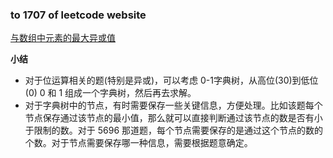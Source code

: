 ### to 1707 of leetcode website

[与数组中元素的最大异或值](https://leetcode-cn.com/problems/maximum-xor-with-an-element-from-array/)

**小结**
- 对于位运算相关的题(特别是异或)，可以考虑 0-1字典树，从高位(30)到低位(0) 0 和 1 组成一个字典树，然后再去求解。
- 对于字典树中的节点，有时需要保存一些关键信息，方便处理。比如该题每个节点保存通过该节点的最小值，那么就可以直接判断通过该节点的数是否有小于限制的数。对于 5696 那道题，每个节点需要保存的是通过这个节点的数的个数。对于节点需要保存哪一种信息，需要根据题意确定。